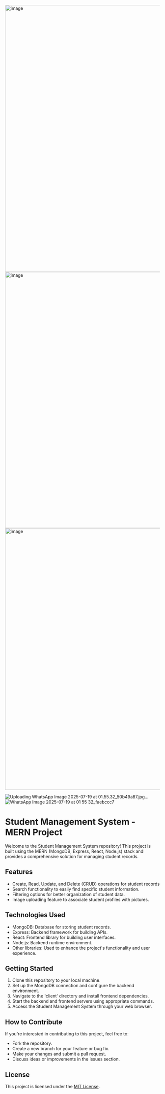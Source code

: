 <img width="1900" height="867" alt="image" src="https://github.com/user-attachments/assets/e46977dd-8ac3-4671-8c94-6ad6afacadde" />


<img width="1706" height="832" alt="image" src="https://github.com/user-attachments/assets/a6120496-3c9b-4592-8824-db81177b101c" />


<img width="1822" height="850" alt="image" src="https://github.com/user-attachments/assets/2945d24e-f8ab-4393-b140-6b706c5bc0fa" />


![Uploading WhatsApp Image 2025-07-19 at 01.55.32_50b49a87.jpg…]()
![WhatsApp Image 2025-07-19 at 01 55 32_faebccc7](https://github.com/user-attachments/assets/dc5e9c78-6e47-48b2-923f-9306ca9c7c84)

# Student Management System - MERN Project

Welcome to the Student Management System repository! This project is built using the MERN (MongoDB, Express, React, Node.js) stack and provides a comprehensive solution for managing student records.

## Features

- Create, Read, Update, and Delete (CRUD) operations for student records
- Search functionality to easily find specific student information.
- Filtering options for better organization of student data.
- Image uploading feature to associate student profiles with pictures.

## Technologies Used

- MongoDB: Database for storing student records.
- Express: Backend framework for building APIs.
- React: Frontend library for building user interfaces.
- Node.js: Backend runtime environment.
- Other libraries: Used to enhance the project's functionality and user experience.

## Getting Started

1. Clone this repository to your local machine.
2. Set up the MongoDB connection and configure the backend environment.
3. Navigate to the 'client' directory and install frontend dependencies.
4. Start the backend and frontend servers using appropriate commands.
5. Access the Student Management System through your web browser.

## How to Contribute

If you're interested in contributing to this project, feel free to:

- Fork the repository.
- Create a new branch for your feature or bug fix.
- Make your changes and submit a pull request.
- Discuss ideas or improvements in the Issues section.

## License

This project is licensed under the [MIT License](LICENSE).
 
